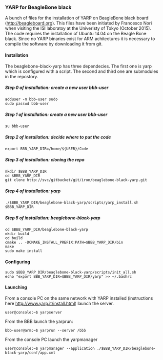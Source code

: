 ### YARP for BeagleBone black

A bunch of files for the installation of YARP on BeagleBone black board (http://beagleboard.org). This files have been initiated by Francesco Nori when visiting the ISI laboratoy at the Univeristy of Tokyo (October 2015). The code requires the installation of Ubuntu 14.04 on the Beagle Bone black. Since no YARP binaries exist for ARM achitectures it is necessary to compile the software by downloading it from git. 

#### Installation

The beaglebone-black-yarp has three dependecies. The first one is yarp which is configured with a script. The second and third one are submodules in the repostory.

##### Step 0 of installation: create a new user bbb-user
```
adduser -m bbb-user sudo
sudo passwd bbb-user
```

##### Step 1 of installation: create a new user bbb-user
```
su bbb-user
```

##### Step 2 of installation: decide where to put the code
```
export BBB_YARP_DIR=/home/${USER}/Code
```

##### Step 3 of installation: cloning the repo
```
mkdir $BBB_YARP_DIR
cd $BBB_YARP_DIR
git clone http://svc/gitbucket/git/iron/beaglebone-black-yarp.git 
```

##### Step 4 of installation: yarp
```
./$BBB_YARP_DIR/beaglebone-black-yarp/scripts/yarp_install.sh $BBB_YARP_DIR
```

##### Step 5 of installation: beaglebone-black-yarp
```
cd $BBB_YARP_DIR/beaglebone-black-yarp
mkdir build
cd build
cmake .. -DCMAKE_INSTALL_PREFIX:PATH=$BBB_YARP_DIR/bin
make
sudo make install
```

#### Configuring
```
sudo $BBB_YARP_DIR/beaglebone-black-yarp/scripts/init_all.sh 
echo "export BBB_YARP_DIR=$BBB_YARP_DIR/yarp" >> ~/.bashrc
```

#### Launching
From a console PC on the same network with YARP installed (instructions here http://www.yarp.it/install.html) launch the server.

```
user@console:~$ yarpserver

```

From the BBB launch the yarprun:
```
bbb-user@arm:~$ yarprun --server /bbb
```

From the console PC launch the yarpmanager

```
user@console:~$ yarpmanager --application ./$BBB_YARP_DIR/beaglebone-black-yarp/conf/app.xml

```


